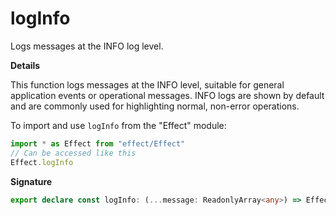 # logInfo

Logs messages at the INFO log level.

**Details**

This function logs messages at the INFO level, suitable for general
application events or operational messages. INFO logs are shown by default
and are commonly used for highlighting normal, non-error operations.

To import and use `logInfo` from the "Effect" module:

```ts
import * as Effect from "effect/Effect"
// Can be accessed like this
Effect.logInfo
```

**Signature**

```ts
export declare const logInfo: (...message: ReadonlyArray<any>) => Effect<void, never, never>
```
